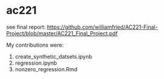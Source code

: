 # ac221

see final report: https://github.com/williamfried/AC221-Final-Project/blob/master/AC221_Final_Project.pdf 

My contributions were:
1. create_synthetic_datsets.ipynb
2. regression.ipynb
3. nonzero_regression.Rmd
